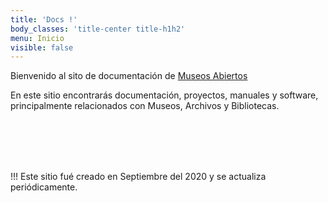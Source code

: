 ```yaml
---
title: 'Docs !'
body_classes: 'title-center title-h1h2'
menu: Inicio
visible: false
---
```


Bienvenido al sito de documentación de [Museos Abiertos](https://museosabiertos.org)

En este sitio encontrarás documentación, proyectos, manuales y software, principalmente relacionados con Museos, Archivos y Bibliotecas.

<br/><br/><br/><br/>


!!! Este sitio fué creado en Septiembre del 2020 y se actualiza periódicamente. 
